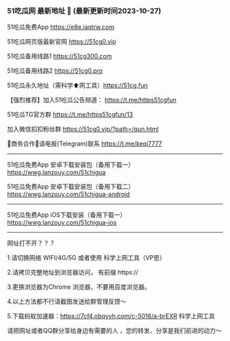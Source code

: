 ### 51吃瓜网 最新地址 👋 (最新更新时间2023-10-27)

51吃瓜免费App https://e8e.iaqtrw.com

51吃瓜网页版最新官网 https://51cg0.vip

51吃瓜备用线路1 https://51cg300.com

51吃瓜备用线路2 https://51cg0.pro

51吃瓜永久地址（需科学⬆️网工具）https://51cg.fun

【强烈推荐】加入51吃瓜公告频道： https://t.me/https51cgfun

51吃瓜TG官方群 https://t.me/https51cgfun/13

加入微信扣扣粉丝群 https://51cg0.vip/?path=/qun.html

🤝商务合作🤝请电报(Telegram)联系 https://t.me/keqi7777

----------------------------

51吃瓜免费App 安卓下载安装包（备用下载一）https://wwg.lanzouy.com/51chigua

51吃瓜免费App 安卓下载安装包（备用下载二）https://wwg.lanzouy.com/51chigua-android

----------------------------

51吃瓜免费App iOS下载安装（备用下载一） https://wwg.lanzouy.com/51chigua-ios


----------------------------

网址打不开？？？

1.请切换网络 WIFI/4G/5G 或者使用 科学上网工具（VP恩）

2.请拷贝完整地址到浏览器访问， 有前缀 https:// 

3.更换浏览器为Chrome 浏览器，不要用百度浏览器。

4.以上方法都不行请截图发送给群管理反馈～

5.下载蚂蚁加速器：https://7cf4.obqyyh.com/c-5016/a-brEXR 科学上网工具


请把网址或者QQ群分享给身边有需要的人 ，您的转发、分享是我们前进的动力～


<!--
**51chigua/51chigua** is a ✨ _special_ ✨ repository because its `README.md` (this file) appears on your GitHub profile.

Here are some ideas to get you started:

- 🔭 I’m currently working on ...
- 🌱 I’m currently learning ...
- 👯 I’m looking to collaborate on ...
- 🤔 I’m looking for help with ...
- 💬 Ask me about ...
- 📫 How to reach me: ...
- 😄 Pronouns: ...
- ⚡ Fun fact: ...
-->

